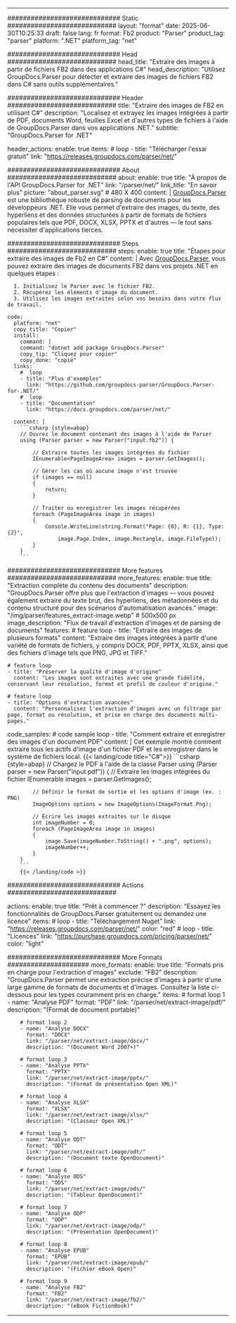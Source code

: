 


---
############################# Static ############################
layout: "format"
date:  2025-06-30T10:25:33
draft: false
lang: fr
format: Fb2
product: "Parser"
product_tag: "parser"
platform: ".NET"
platform_tag: "net"

############################# Head ############################
head_title: "Extraire des images à partir de fichiers FB2 dans des applications C#"
head_description: "Utilisez GroupDocs.Parser pour détecter et extraire des images de fichiers FB2 dans C# sans outils supplémentaires."

############################# Header ############################
title: "Extraire des images de FB2 en utilisant C#" 
description: "Localisez et extrayez les images intégrées à partir de PDF, documents Word, feuilles Excel et d'autres types de fichiers à l'aide de GroupDocs.Parser dans vos applications .NET."
subtitle: "GroupDocs.Parser for .NET" 

header_actions:
  enable: true
  items:
    #  loop
    - title: "Télécharger l'essai gratuit"
      link: "https://releases.groupdocs.com/parser/net/"
      
############################# About ############################
about:
    enable: true
    title: "À propos de l'API GroupDocs.Parser for .NET"
    link: "/parser/net/"
    link_title: "En savoir plus"
    picture: "about_parser.svg" # 480 X 400
    content: |
       [GroupDocs.Parser](/parser/net/) est une bibliothèque robuste de parsing de documents pour les développeurs .NET. Elle vous permet d'extraire des images, du texte, des hyperliens et des données structurées à partir de formats de fichiers populaires tels que PDF, DOCX, XLSX, PPTX et d'autres — le tout sans nécessiter d'applications tierces.

############################# Steps ############################
steps:
    enable: true
    title: "Étapes pour extraire des images de Fb2 en C#"
    content: |
      Avec [GroupDocs.Parser](/parser/net/), vous pouvez extraire des images de documents FB2 dans vos projets .NET en quelques étapes :
      
      1. Initialisez le Parser avec le fichier FB2.
      2. Récupérez les éléments d'image du document.
      3. Utilisez les images extraites selon vos besoins dans votre flux de travail.
   
    code:
      platform: "net"
      copy_title: "Copier"
      install:
        command: |
        command: "dotnet add package GroupDocs.Parser"
        copy_tip: "Cliquez pour copier"
        copy_done: "copié"
      links:
        #  loop
        - title: "Plus d'exemples"
          link: "https://github.com/groupdocs-parser/GroupDocs.Parser-for-.NET/"
        #  loop
        - title: "Documentation"
          link: "https://docs.groupdocs.com/parser/net/"
          
      content: |
        ```csharp {style=abap}
        // Ouvrez le document contenant des images à l'aide de Parser
        using (Parser parser = new Parser("input.fb2")) {

            // Extraire toutes les images intégrées du fichier
            IEnumerable<PageImageArea> images = parser.GetImages();

            // Gérer les cas où aucune image n'est trouvée
            if (images == null)
            {
                return;
            }

            // Traiter ou enregistrer les images récupérées
            foreach (PageImageArea image in images)
            {
                Console.WriteLine(string.Format("Page: {0}, R: {1}, Type: {2}", 
                    image.Page.Index, image.Rectangle, image.FileType));
            }
        }
        ```  

############################# More features ############################
more_features:
  enable: true
  title: "Extraction complète du contenu des documents"
  description: "GroupDocs.Parser offre plus que l'extraction d'images — vous pouvez également extraire du texte brut, des hyperliens, des métadonnées et du contenu structuré pour des scénarios d'automatisation avancés."
  image: "/img/parser/features_extract-image.webp" # 500x500 px
  image_description: "Flux de travail d'extraction d'images et de parsing de documents"
  features:
    # feature loop
    - title: "Extraire des images de plusieurs formats"
      content: "Extraire des images intégrées à partir d'une variété de formats de fichiers, y compris DOCX, PDF, PPTX, XLSX, ainsi que des fichiers d'image tels que PNG, JPG et TIFF."

    # feature loop
    - title: "Préserver la qualité d'image d'origine"
      content: "Les images sont extraites avec une grande fidélité, conservant leur résolution, format et profil de couleur d'origine."

    # feature loop
    - title: "Options d'extraction avancées"
      content: "Personnalisez l'extraction d'images avec un filtrage par page, format ou résolution, et prise en charge des documents multi-pages."
      
  code_samples:
    # code sample loop
    - title: "Comment extraire et enregistrer des images d'un document PDF"
      content: |
        Cet exemple montre comment extraire tous les actifs d'image d'un fichier PDF et les enregistrer dans le système de fichiers local.
        {{< landing/code title="C#">}}
        ```csharp {style=abap}
        //  Chargez le PDF à l'aide de la classe Parser
        using (Parser parser = new Parser("input.pdf"))
        {
            // Extraire les images intégrées du fichier
            IEnumerable<PageImageArea> images = parser.GetImages();

            // Définir le format de sortie et les options d'image (ex. : PNG)
            ImageOptions options = new ImageOptions(ImageFormat.Png);

            // Écrire les images extraites sur le disque
            int imageNumber = 0;
            foreach (PageImageArea image in images)
            {
                image.Save(imageNumber.ToString() + ".png", options);
                imageNumber++;
            }
        }
        ```
        {{< /landing/code >}}


############################# Actions ############################

actions:
  enable: true
  title: "Prêt à commencer ?"
  description: "Essayez les fonctionnalités de GroupDocs.Parser gratuitement ou demandez une licence"
  items:
    #  loop
    - title: "Téléchargement Nuget"
      link: "https://releases.groupdocs.com/parser/net/"
      color: "red"
        #  loop
    - title: "Licences"
      link: "https://purchase.groupdocs.com/pricing/parser/net/"
      color: "light"


############################# More Formats #####################
more_formats:
    enable: true
    title: "Formats pris en charge pour l'extraction d'images"
    exclude: "FB2"
    description: "GroupDocs.Parser permet une extraction précise d'images à partir d'une large gamme de formats de documents et d'images. Consultez la liste ci-dessous pour les types couramment pris en charge."
    items: 
        # format loop 1
        - name: "Analyse PDF"
          format: "PDF"
          link: "/parser/net/extract-image/pdf/"
          description: "(Format de document portable)"
          
        # format loop 2
        - name: "Analyse DOCX"
          format: "DOCX"
          link: "/parser/net/extract-image/docx/"
          description: "(Document Word 2007+)"
          
        # format loop 3
        - name: "Analyse PPTX"
          format: "PPTX"
          link: "/parser/net/extract-image/pptx/"
          description: "(Format de présentation Open XML)"
          
        # format loop 4
        - name: "Analyse XLSX"
          format: "XLSX"
          link: "/parser/net/extract-image/xlsx/"
          description: "(Classeur Open XML)"
          
        # format loop 5
        - name: "Analyse ODT"
          format: "ODT"
          link: "/parser/net/extract-image/odt/"
          description: "(Document texte OpenDocument)"
          
        # format loop 6
        - name: "Analyse ODS"
          format: "ODS"
          link: "/parser/net/extract-image/ods/"
          description: "(Tableur OpenDocument)"
          
        # format loop 7
        - name: "Analyse ODP"
          format: "ODP"
          link: "/parser/net/extract-image/odp/"
          description: "(Présentation OpenDocument)"
          
        # format loop 8
        - name: "Analyse EPUB"
          format: "EPUB"
          link: "/parser/net/extract-image/epub/"
          description: "(Fichier eBook Open)"
          
        # format loop 9
        - name: "Analyse FB2"
          format: "FB2"
          link: "/parser/net/extract-image/fb2/"
          description: "(eBook FictionBook)"
         
          

---